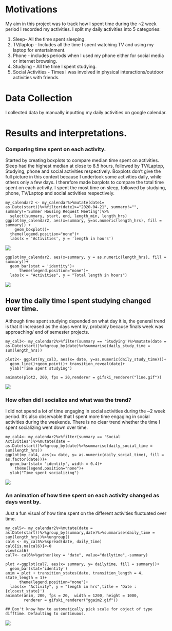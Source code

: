 Motivations
===========

My aim in this project was to track how I spent time during the ~2 week
period I recorded my activities. I split my daily activities into 5
categories:  
1. Sleep- All the time spent sleeping.  
2. TV/laptop - Includes all the time I spent watching TV and using my
laptop for entertainment.  
3. Phone - includes periods when I used my phone either for social media
or internet browsing.  
4. Studying - All the time I spent studying.  
5. Social Activities - Times I was involved in physical
interactions/outdoor activities with friends.

Data Collection
===============

I collected data by manually inputting my daily activities on google
calendar.

Results and interpretations.
============================

### Comparing time spent on each activity.

Started by creating boxplots to compare median time spent on activities.
Sleep had the highest median at close to 8.5 hours, followed by
TV/Laptop, Studying, phone and social activities respectively. Boxplots
don’t give the full picture in this context because I undertook some
activities daily, while others only a few days. I therefore made
barplots to compare the total time spent on each activity. I spent the
most time on sleep, followed by studying, phone, TV/Laptop and social
activities respectively.

    my_calendar2 <- my_calendar%>%mutate(date1= as.Date(start))%>%filter(date1>="2020-04-21", summary!="", summary!='Summer Housing Request Meeting')%>%
      select(summary, start, end, length_min, length_hrs)
    ggplot(my_calendar2, aes(x=summary, y=as.numeric(length_hrs), fill = summary)) + 
        geom_boxplot()+
      theme(legend.position="none")+
      labs(x = 'Activities', y = 'length in hours')

![](index_files/figure-markdown_strict/unnamed-chunk-2-1.png)

    ggplot(my_calendar2, aes(x=summary, y = as.numeric(length_hrs), fill = summary))+
      geom_bar(stat = 'identity')+
          theme(legend.position="none")+
      labs(x = "Activities", y = "Total length in hours")

![](index_files/figure-markdown_strict/unnamed-chunk-3-1.png)

How the daily time I spent studying changed over time.
------------------------------------------------------

Although time spent studying depended on what day it is, the general
trend is that it increased as the days went by, probably because finals
week was approaching/ end of semester projects.

    my_cal3<- my_calendar2%>%filter(summary == 'Studying')%>%mutate(date = as.Date(start))%>%group_by(date)%>%summarise(daily_study_time = sum(length_hrs))

    plot2<- ggplot(my_cal3, aes(x= date, y=as.numeric(daily_study_time)))+
      geom_line()+geom_point()+ transition_reveal(date)+
      ylab("Time spent studying")

    animate(plot2, 200, fps = 20,renderer = gifski_renderer("line.gif"))

![](index_files/figure-markdown_strict/unnamed-chunk-4-1.gif)

### How often did I socialize and what was the trend?

I did not spend a lot of time engaging in social activities during the
~2 week period. It’s also observable that I spent more time engaging in
social activities during the weekends. There is no clear trend whether
the time I spent socializing went down over time.

    my_cal4<- my_calendar2%>%filter(summary == 'Social Activities')%>%mutate(date = as.Date(start))%>%group_by(date)%>%summarise(daily_social_time = sum(length_hrs))
    ggplot(my_cal4, aes(x= date, y= as.numeric(daily_social_time), fill = as.factor(date)))+
      geom_bar(stat= 'identity', width = 0.4)+
        theme(legend.position="none")+
      ylab("Time spent socializing")

![](index_files/figure-markdown_strict/unnamed-chunk-5-1.png)

### An animation of how time spent on each activity changed as days went by.

Just a fun visual of how time spent on the different activities
fluctuated over time.

    my_cal5<- my_calendar2%>%mutate(date = as.Date(start))%>%group_by(summary,date)%>%summarise(daily_time = sum(length_hrs))%>%ungroup()
    cal6 <- my_cal5%>%spread(date, daily_time)
    cal6[is.na(cal6)]<-0
    view(cal6)
    cal7<- cal6%>%gather(key = "date", value="dailytime",-summary)

    plot <-ggplot(cal7, aes(x= summary, y= dailytime, fill = summary))+
      geom_bar(stat='identity') 
    anim = plot + transition_states(date, transition_length = 4, state_length = 1)+
          theme(legend.position="none")+
      labs(x= "Activity", y = "length in hrs",title = 'Date : {closest_state}')
    animate(anim, 200, fps = 20,  width = 1200, height = 1000, 
            renderer = gifski_renderer("ggaim2.gif"))

    ## Don't know how to automatically pick scale for object of type difftime. Defaulting to continuous.

![](index_files/figure-markdown_strict/unnamed-chunk-6-1.gif)

